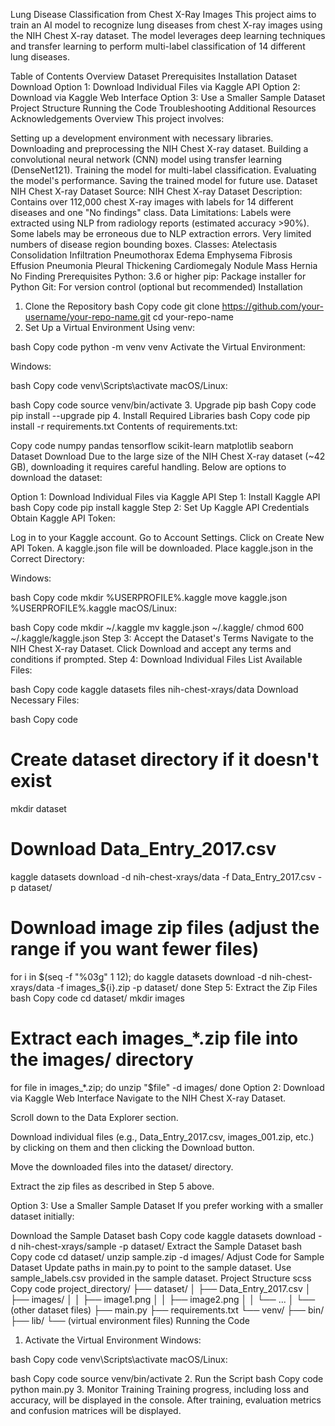 Lung Disease Classification from Chest X-Ray Images
This project aims to train an AI model to recognize lung diseases from chest X-ray images using the NIH Chest X-ray dataset. The model leverages deep learning techniques and transfer learning to perform multi-label classification of 14 different lung diseases.

Table of Contents
Overview
Dataset
Prerequisites
Installation
Dataset Download
Option 1: Download Individual Files via Kaggle API
Option 2: Download via Kaggle Web Interface
Option 3: Use a Smaller Sample Dataset
Project Structure
Running the Code
Troubleshooting
Additional Resources
Acknowledgements
Overview
This project involves:

Setting up a development environment with necessary libraries.
Downloading and preprocessing the NIH Chest X-ray dataset.
Building a convolutional neural network (CNN) model using transfer learning (DenseNet121).
Training the model for multi-label classification.
Evaluating the model's performance.
Saving the trained model for future use.
Dataset
NIH Chest X-ray Dataset
Source: NIH Chest X-ray Dataset
Description: Contains over 112,000 chest X-ray images with labels for 14 different diseases and one "No findings" class.
Data Limitations:
Labels were extracted using NLP from radiology reports (estimated accuracy >90%).
Some labels may be erroneous due to NLP extraction errors.
Very limited numbers of disease region bounding boxes.
Classes:
Atelectasis
Consolidation
Infiltration
Pneumothorax
Edema
Emphysema
Fibrosis
Effusion
Pneumonia
Pleural Thickening
Cardiomegaly
Nodule Mass
Hernia
No Finding
Prerequisites
Python: 3.6 or higher
pip: Package installer for Python
Git: For version control (optional but recommended)
Installation
1. Clone the Repository
bash
Copy code
git clone https://github.com/your-username/your-repo-name.git
cd your-repo-name
2. Set Up a Virtual Environment
Using venv:

bash
Copy code
python -m venv venv
Activate the Virtual Environment:

Windows:

bash
Copy code
venv\Scripts\activate
macOS/Linux:

bash
Copy code
source venv/bin/activate
3. Upgrade pip
bash
Copy code
pip install --upgrade pip
4. Install Required Libraries
bash
Copy code
pip install -r requirements.txt
Contents of requirements.txt:

Copy code
numpy
pandas
tensorflow
scikit-learn
matplotlib
seaborn
Dataset Download
Due to the large size of the NIH Chest X-ray dataset (~42 GB), downloading it requires careful handling. Below are options to download the dataset:

Option 1: Download Individual Files via Kaggle API
Step 1: Install Kaggle API
bash
Copy code
pip install kaggle
Step 2: Set Up Kaggle API Credentials
Obtain Kaggle API Token:

Log in to your Kaggle account.
Go to Account Settings.
Click on Create New API Token. A kaggle.json file will be downloaded.
Place kaggle.json in the Correct Directory:

Windows:

bash
Copy code
mkdir %USERPROFILE%\.kaggle
move kaggle.json %USERPROFILE%\.kaggle
macOS/Linux:

bash
Copy code
mkdir ~/.kaggle
mv kaggle.json ~/.kaggle/
chmod 600 ~/.kaggle/kaggle.json
Step 3: Accept the Dataset's Terms
Navigate to the NIH Chest X-ray Dataset.
Click Download and accept any terms and conditions if prompted.
Step 4: Download Individual Files
List Available Files:

bash
Copy code
kaggle datasets files nih-chest-xrays/data
Download Necessary Files:

bash
Copy code
# Create dataset directory if it doesn't exist
mkdir dataset

# Download Data_Entry_2017.csv
kaggle datasets download -d nih-chest-xrays/data -f Data_Entry_2017.csv -p dataset/

# Download image zip files (adjust the range if you want fewer files)
for i in $(seq -f "%03g" 1 12); do
  kaggle datasets download -d nih-chest-xrays/data -f images_${i}.zip -p dataset/
done
Step 5: Extract the Zip Files
bash
Copy code
cd dataset/
mkdir images

# Extract each images_*.zip file into the images/ directory
for file in images_*.zip; do
  unzip "$file" -d images/
done
Option 2: Download via Kaggle Web Interface
Navigate to the NIH Chest X-ray Dataset.

Scroll down to the Data Explorer section.

Download individual files (e.g., Data_Entry_2017.csv, images_001.zip, etc.) by clicking on them and then clicking the Download button.

Move the downloaded files into the dataset/ directory.

Extract the zip files as described in Step 5 above.

Option 3: Use a Smaller Sample Dataset
If you prefer working with a smaller dataset initially:

Download the Sample Dataset
bash
Copy code
kaggle datasets download -d nih-chest-xrays/sample -p dataset/
Extract the Sample Dataset
bash
Copy code
cd dataset/
unzip sample.zip -d images/
Adjust Code for Sample Dataset
Update paths in main.py to point to the sample dataset.
Use sample_labels.csv provided in the sample dataset.
Project Structure
scss
Copy code
project_directory/
├── dataset/
│   ├── Data_Entry_2017.csv
│   ├── images/
│   │   ├── image1.png
│   │   ├── image2.png
│   │   └── ...
│   └── (other dataset files)
├── main.py
├── requirements.txt
└── venv/
    ├── bin/
    ├── lib/
    └── (virtual environment files)
Running the Code
1. Activate the Virtual Environment
Windows:

bash
Copy code
venv\Scripts\activate
macOS/Linux:

bash
Copy code
source venv/bin/activate
2. Run the Script
bash
Copy code
python main.py
3. Monitor Training
Training progress, including loss and accuracy, will be displayed in the console.
After training, evaluation metrics and confusion matrices will be displayed.
